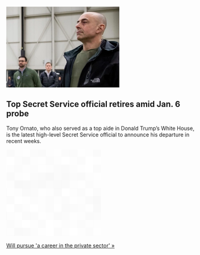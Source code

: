 
![Top Secret Service official retires amid Jan. 6 probe](./20220830062059.png)
## Top Secret Service official retires amid Jan. 6 probe

Tony Ornato, who also served as a top aide in Donald Trump’s White House, is the latest high-level Secret Service official to announce his departure in recent weeks.

![pic](../square_bg.png)

[Will pursue 'a career in the private sector' »](https://www.yahoo.com/news/secret-official-center-jan-6-225436856.html)

